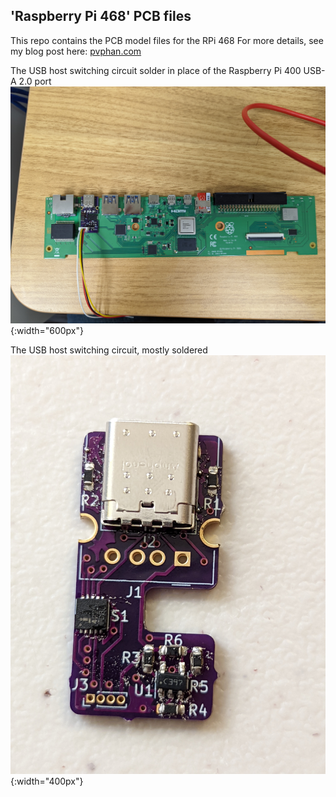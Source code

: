 'Raspberry Pi 468' PCB files
---

This repo contains the PCB model files for the RPi 468
For more details, see my blog post here: [pvphan.com](pvphan.com)

The USB host switching circuit solder in place of the Raspberry Pi 400 USB-A 2.0 port
![](images/PXL_20220820_051124961.jpg){:width="600px"}

The USB host switching circuit, mostly soldered
![](images/PXL_20220802_015153919.jpg){:width="400px"}
